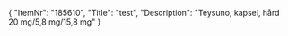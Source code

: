{
  "ItemNr": "185610",
  "Title": "test",
  "Description": "Teysuno, kapsel, hård 20 mg/5,8 mg/15,8 mg"
}